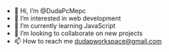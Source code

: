 - 👋 Hi, I’m @DudaPcMepc
- 👀 I’m interested in web development
- 🌱 I’m currently learning JavaScript
- 💞️ I’m looking to collaborate on new projects
- 📫 How to reach me dudapworkspace@gmail.com
  

<!---
DudaPcMepc/DudaPcMepc is a ✨ special ✨ repository because its `README.md` (this file) appears on your GitHub profile.
You can click the Preview link to take a look at your changes.
--->
